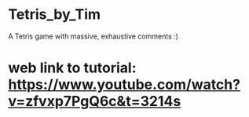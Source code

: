 # Tetris_by_Tim
A Tetris game with massive, exhaustive comments :)

# web link to tutorial: https://www.youtube.com/watch?v=zfvxp7PgQ6c&t=3214s

